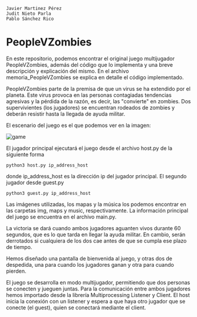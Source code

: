     Javier Martinez Pérez
    Judit Nieto Parla
    Pablo Sánchez Rico

# PeopleVZombies
En este repositorio, podemos encontrar el original juego multijugador PeopleVZombies, además del código que lo implementa y una breve descripción y explicación del mismo. En el archivo memoria_PeopleVZombies se explica en detalle el código implementado.

PeopleVZombies parte de la premisa de que un virus se ha extendido por el planeta. Este virus provoca en las personas contagiadas tendencias agresivas y la pérdida de la razón, es decir, las "convierte" en zombies. Dos supervivientes (los jugadores) se encuentran rodeados de zombies y deberán resistir hasta la llegada de ayuda militar.

El escenario del juego es el que podemos ver en la imagen:

![game](https://github.com/pabsan16/PeopleVZombies/assets/124245920/54a1e191-d9dc-4501-bc42-2d169a26bfad)

El jugador principal ejecutará el juego desde el archivo host.py de la siguiente forma
    
    python3 host.py ip_address_host

donde ip_address_host es la dirección ip del jugador principal. El segundo jugador desde guest.py

    python3 guest.py ip_address_host
    
Las imágenes utilizadas, los mapas y la música los podemos encontrar en las carpetas img, maps y music, respectivamente. La información principal del juego se encuentra en el archivo main.py.

La victoria se dará cuando ambos jugadores aguanten vivos durante 60 segundos, que es lo que tarda en llegar la ayuda militar. En cambio, serán derrotados si cualquiera de los dos cae antes de que se cumpla ese plazo de tiempo.

Hemos diseñado una pantalla de bienvenida al juego, y otras dos de despedida, una para cuando los jugadores ganan y otra para cuando pierden.

El juego se desarrolla en modo multijugador, permitiendo que dos personas se conecten y jueguen juntas. Para la comunicación entre ambos jugadores hemos importado desde la librería Multiprocessing Listener y Client. El host inicia la conexión con un listener y espera a que haya otro jugador que se conecte (el guest), quien se conectará mediante el client.

